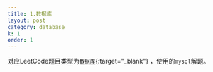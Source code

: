 ```yaml
---
title: 1.数据库
layout: post
category: database
k: 1
order: 1
---
```


对应LeetCode题目类型为[`数据库`](https://leetcode-cn.com/problemset/database/){:target="_blank"} ，使用的`mysql`解题。
